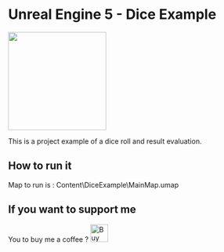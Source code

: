 # Unreal Engine 5 - Dice Example

<img src="https://github.com/fcazalet/UE5_DiceExample/blob/main/DiceTest1.gif?raw=true" width="200" height="200">

This is a project example of a dice roll and result evaluation.

## How to run it

Map to run is : Content\DiceExample\MainMap.umap




## If you want to support me

You to buy me a coffee ?
<a href='https://ko-fi.com/J3J2COV54' target='_blank'><img height='36' style='border:0px;height:36px;' src='https://cdn.ko-fi.com/cdn/kofi3.png?v=3' border='0' alt='Buy Me a Coffee' /></a>